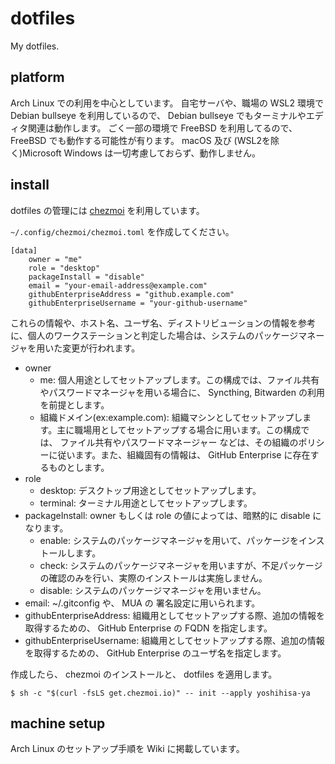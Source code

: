 # dotfiles
My dotfiles.

## platform
Arch Linux での利用を中心としています。
自宅サーバや、職場の WSL2 環境で Debian bullseye を利用しているので、 Debian bullseye でもターミナルやエディタ関連は動作します。
ごく一部の環境で FreeBSD を利用してるので、 FreeBSD でも動作する可能性が有ります。
macOS 及び (WSL2を除く)Microsoft Windows は一切考慮しておらず、動作しません。

## install
dotfiles の管理には [chezmoi](https://www.chezmoi.io/) を利用しています。

`~/.config/chezmoi/chezmoi.toml` を作成してください。
```
[data]
    owner = "me"
    role = "desktop"
    packageInstall = "disable"
    email = "your-email-address@example.com"
    githubEnterpriseAddress = "github.example.com"
    githubEnterpriseUsername = "your-github-username"
```

これらの情報や、ホスト名、ユーザ名、ディストリビューションの情報を参考に、個人のワークステーションと判定した場合は、システムのパッケージマネージャを用いた変更が行われます。

- owner
  - me: 個人用途としてセットアップします。この構成では、ファイル共有やパスワードマネージャを用いる場合に、 Syncthing, Bitwarden の利用を前提とします。
  - 組織ドメイン(ex:example.com): 組織マシンとしてセットアップします。主に職場用としてセットアップする場合に用います。この構成では、 ファイル共有やパスワードマネージャー などは、その組織のポリシーに従います。また、組織固有の情報は、 GitHub Enterprise に存在するものとします。
- role
  - desktop: デスクトップ用途としてセットアップします。
  - terminal: ターミナル用途としてセットアップします。
- packageInstall: owner もしくは role の値によっては、暗黙的に disable になります。
  - enable: システムのパッケージマネージャを用いて、パッケージをインストールします。
  - check: システムのパッケージマネージャを用いますが、不足パッケージの確認のみを行い、実際のインストールは実施しません。
  - disable: システムのパッケージマネージャを用いません。
- email: ~/.gitconfig や、 MUA の 署名設定に用いられます。
- githubEnterpriseAddress: 組織用としてセットアップする際、追加の情報を取得するための、 GitHub Enterprise の FQDN を指定します。
- githubEnterpriseUsername: 組織用としてセットアップする際、追加の情報を取得するための、 GitHub Enterprise のユーザ名を指定します。

作成したら、 chezmoi のインストールと、 dotfiles を適用します。
```
$ sh -c "$(curl -fsLS get.chezmoi.io)" -- init --apply yoshihisa-ya
```

## machine setup
Arch Linux のセットアップ手順を Wiki に掲載しています。
